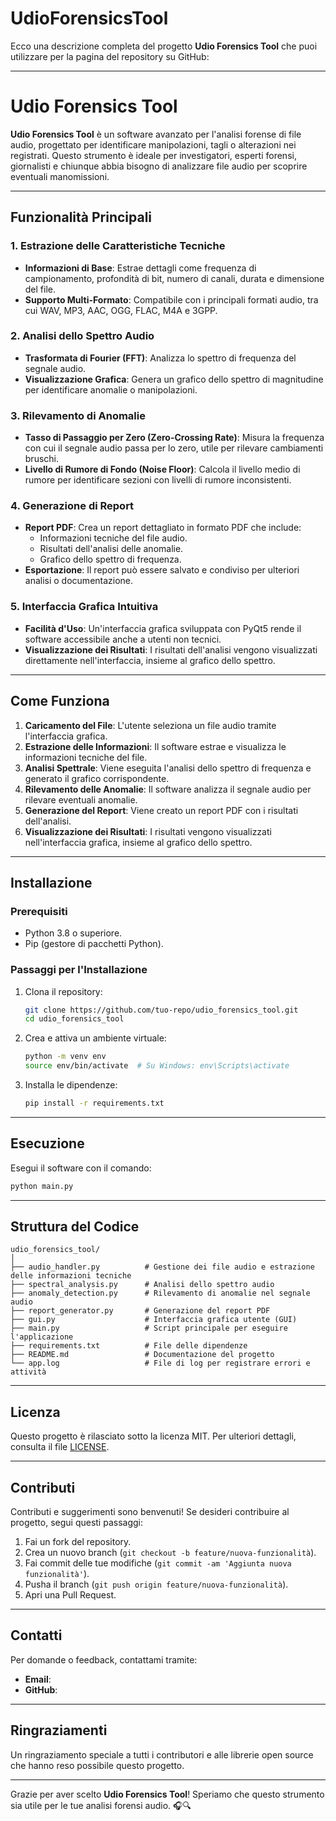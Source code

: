 # UdioForensicsTool
Ecco una descrizione completa del progetto **Udio Forensics Tool** che puoi utilizzare per la pagina del repository su GitHub:

---

# Udio Forensics Tool

**Udio Forensics Tool** è un software avanzato per l'analisi forense di file audio, progettato per identificare manipolazioni, tagli o alterazioni nei registrati. Questo strumento è ideale per investigatori, esperti forensi, giornalisti e chiunque abbia bisogno di analizzare file audio per scoprire eventuali manomissioni.

---

## Funzionalità Principali

### 1. **Estrazione delle Caratteristiche Tecniche**
   - **Informazioni di Base**: Estrae dettagli come frequenza di campionamento, profondità di bit, numero di canali, durata e dimensione del file.
   - **Supporto Multi-Formato**: Compatibile con i principali formati audio, tra cui WAV, MP3, AAC, OGG, FLAC, M4A e 3GPP.

### 2. **Analisi dello Spettro Audio**
   - **Trasformata di Fourier (FFT)**: Analizza lo spettro di frequenza del segnale audio.
   - **Visualizzazione Grafica**: Genera un grafico dello spettro di magnitudine per identificare anomalie o manipolazioni.

### 3. **Rilevamento di Anomalie**
   - **Tasso di Passaggio per Zero (Zero-Crossing Rate)**: Misura la frequenza con cui il segnale audio passa per lo zero, utile per rilevare cambiamenti bruschi.
   - **Livello di Rumore di Fondo (Noise Floor)**: Calcola il livello medio di rumore per identificare sezioni con livelli di rumore inconsistenti.

### 4. **Generazione di Report**
   - **Report PDF**: Crea un report dettagliato in formato PDF che include:
     - Informazioni tecniche del file audio.
     - Risultati dell'analisi delle anomalie.
     - Grafico dello spettro di frequenza.
   - **Esportazione**: Il report può essere salvato e condiviso per ulteriori analisi o documentazione.

### 5. **Interfaccia Grafica Intuitiva**
   - **Facilità d'Uso**: Un'interfaccia grafica sviluppata con PyQt5 rende il software accessibile anche a utenti non tecnici.
   - **Visualizzazione dei Risultati**: I risultati dell'analisi vengono visualizzati direttamente nell'interfaccia, insieme al grafico dello spettro.

---

## Come Funziona

1. **Caricamento del File**: L'utente seleziona un file audio tramite l'interfaccia grafica.
2. **Estrazione delle Informazioni**: Il software estrae e visualizza le informazioni tecniche del file.
3. **Analisi Spettrale**: Viene eseguita l'analisi dello spettro di frequenza e generato il grafico corrispondente.
4. **Rilevamento delle Anomalie**: Il software analizza il segnale audio per rilevare eventuali anomalie.
5. **Generazione del Report**: Viene creato un report PDF con i risultati dell'analisi.
6. **Visualizzazione dei Risultati**: I risultati vengono visualizzati nell'interfaccia grafica, insieme al grafico dello spettro.

---

## Installazione

### Prerequisiti
- Python 3.8 o superiore.
- Pip (gestore di pacchetti Python).

### Passaggi per l'Installazione

1. Clona il repository:
   ```bash
   git clone https://github.com/tuo-repo/udio_forensics_tool.git
   cd udio_forensics_tool
   ```

2. Crea e attiva un ambiente virtuale:
   ```bash
   python -m venv env
   source env/bin/activate  # Su Windows: env\Scripts\activate
   ```

3. Installa le dipendenze:
   ```bash
   pip install -r requirements.txt
   ```

---

## Esecuzione

Esegui il software con il comando:
```bash
python main.py
```

---

## Struttura del Codice

```
udio_forensics_tool/
│
├── audio_handler.py          # Gestione dei file audio e estrazione delle informazioni tecniche
├── spectral_analysis.py      # Analisi dello spettro audio
├── anomaly_detection.py      # Rilevamento di anomalie nel segnale audio
├── report_generator.py       # Generazione del report PDF
├── gui.py                    # Interfaccia grafica utente (GUI)
├── main.py                   # Script principale per eseguire l'applicazione
├── requirements.txt          # File delle dipendenze
├── README.md                 # Documentazione del progetto
└── app.log                   # File di log per registrare errori e attività
```

---

## Licenza

Questo progetto è rilasciato sotto la licenza MIT. Per ulteriori dettagli, consulta il file [LICENSE](LICENSE).

---

## Contributi

Contributi e suggerimenti sono benvenuti! Se desideri contribuire al progetto, segui questi passaggi:

1. Fai un fork del repository.
2. Crea un nuovo branch (`git checkout -b feature/nuova-funzionalità`).
3. Fai commit delle tue modifiche (`git commit -am 'Aggiunta nuova funzionalità'`).
4. Pusha il branch (`git push origin feature/nuova-funzionalità`).
5. Apri una Pull Request.

---

## Contatti

Per domande o feedback, contattami tramite:
- **Email**:
- **GitHub**:

---

## Ringraziamenti

Un ringraziamento speciale a tutti i contributori e alle librerie open source che hanno reso possibile questo progetto.

---

Grazie per aver scelto **Udio Forensics Tool**! Speriamo che questo strumento sia utile per le tue analisi forensi audio. 🎧🔍
